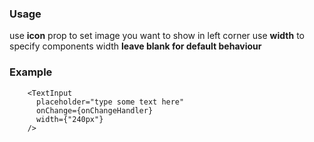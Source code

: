 ### Usage

use **icon** prop to set image you want to show in left corner
use **width** to specify components width **leave blank for default behaviour**

### Example

```
    <TextInput
      placeholder="type some text here"
      onChange={onChangeHandler}
      width={"240px"}
    />
```
